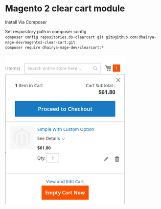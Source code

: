# Magento 2 clear cart module

Install Via Composer

Set respository path in composer config  
`composer config repositories.ds-clearcart git git@github.com:dhairya-mage-dev/magento2-clear-cart.git`  
`composer require dhairya-mage-dev/clearcart:*`

![alt text](https://github.com/dhairya-mage-dev/magento2-clear-cart/blob/1.0.0/clearcart.png)
